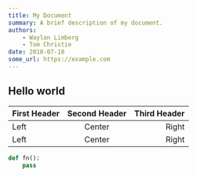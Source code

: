 ```yaml
---
title: My Document
summary: A brief description of my document.
authors:
    - Waylan Limberg
    - Tom Christie
date: 2018-07-10
some_url: https://example.com
---
```


## Hello world

First Header | Second Header | Third Header
:----------- |:-------------:| -----------:
Left         | Center        | Right
Left         | Center        | Right

```python
def fn():
    pass
```